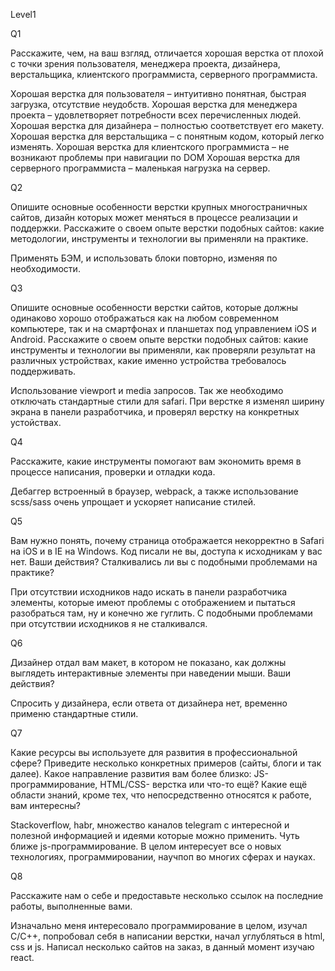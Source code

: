 Level1

Q1

Расскажите, чем, на ваш взгляд, отличается хорошая верстка от плохой с точки зрения пользователя, менеджера проекта, дизайнера, верстальщика, клиентского программиста, серверного программиста.

Хорошая верстка для пользователя – интуитивно понятная, быстрая загрузка, отсутствие неудобств.
Хорошая верстка для менеджера проекта – удовлетворяет потребности всех перечисленных людей.
Хорошая верстка для дизайнера – полностью соответствует его макету.
Хорошая верстка для верстальщика – с понятным кодом, который легко изменять.
Хорошая верстка для клиентского программиста – не возникают проблемы при навигации по DOM
Хорошая верстка для серверного программиста – маленькая нагрузка на сервер.

Q2

Опишите основные особенности верстки крупных многостраничных сайтов, дизайн
которых может меняться в процессе реализации и поддержки.
Расскажите о своем опыте верстки подобных сайтов: какие методологии, инструменты
и технологии вы применяли на практике.

Применять БЭМ, и использовать блоки повторно, изменяя по необходимости.

Q3

Опишите основные особенности верстки сайтов, которые должны одинаково хорошо
отображаться как на любом современном компьютере, так и на смартфонах и
планшетах под управлением iOS и Android. Расскажите о своем опыте верстки
подобных сайтов: какие инструменты и технологии вы применяли, как проверяли
результат на различных устройствах, какие именно устройства требовалось
поддерживать.

Использование viewport и media запросов. Так же необходимо отключать стандартные стили для safari. При верстке я изменял ширину экрана в панели разработчика, и проверял верстку на конкретных устойствах.

Q4

Расскажите, какие инструменты помогают вам экономить время в процессе
написания, проверки и отладки кода.

Дебаггер встроенный в браузер, webpack, а также использование scss/sass очень упрощает и ускоряет написание стилей.

Q5

Вам нужно понять, почему страница отображается некорректно в Safari на iOS и в IE на
Windows. Код писали не вы, доступа к исходникам у вас нет. Ваши действия?
Сталкивались ли вы с подобными проблемами на практике?

При отсутствии исходников надо искать в панели разработчика элементы, которые имеют проблемы с отображением и пытаться разобраться там, ну и конечно же гуглить. С подобными проблемами при отсутствии исходников я не сталкивался.

Q6

Дизайнер отдал вам макет, в котором не показано, как должны выглядеть
интерактивные элементы при наведении мыши. Ваши действия?

Спросить у дизайнера, если ответа от дизайнера нет, временно применю стандартные стили.

Q7

Какие ресурсы вы используете для развития в профессиональной сфере? Приведите
несколько конкретных примеров (сайты, блоги и так далее).
Какое направление развития вам более близко: JS-программирование, HTML/CSS-
верстка или что-то ещё?
Какие ещё области знаний, кроме тех, что непосредственно относятся к работе, вам
интересны?

Stackoverflow, habr, множество каналов telegram с интересной и полезной информацией и идеями которые можно применить.
Чуть ближе js-программирование.
В целом интересует все о новых технологиях, программировании, научпоп во многих сферах и науках.

Q8

Расскажите нам о себе и предоставьте несколько ссылок на последние работы,
выполненные вами.

Изначально меня интересовало программирование в целом, изучал C/C++, попробовал себя в написании верстки, начал углубляться в html, css и js.
Написал несколько сайтов на заказ, в данный момент изучаю react. 
